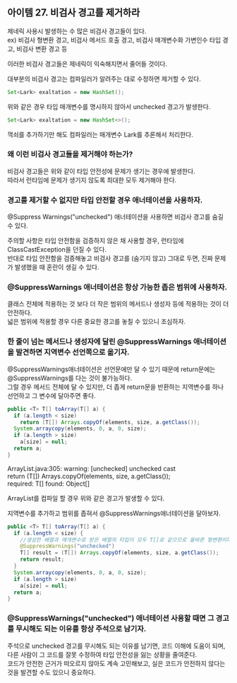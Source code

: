 ## 아이템 27. 비검사 경고를 제거하라

제네릭 사용시 발생하는 수 많은 비검사 경고들이 있다.  
ex) 비검사 형변환 경고, 비검사 메서드 호출 경고, 비검사 매개변수화 가변인수 타입 경고, 비검사 변환 경고 등

이러한 비검사 경고들은 제네릭이 익숙해지면서 줄어들 것이다.  

대부분의 비검사 경고는 컴파일러가 알려주는 대로 수정하면 제거할 수 있다.  

```java
Set<Lark> exaltation = new HashSet();
```

위와 같은 경우 타입 매개변수를 명시하지 않아서 unchecked 경고가 발생한다. 

```java
Set<Lark> exaltation = new HashSet<>();
```

꺽쇠를 추가하기만 해도 컴파일러는 매개변수 Lark를 추론해서 처리한다.  

### 왜 이런 비검사 경고들을 제거해야 하는가?  

비검사 경고들은 위와 같이 타입 안전성에 문제가 생기는 경우에 발생한다.  
따라서 런타임에 문제가 생기지 않도록 최대한 모두 제거해야 한다.  

### 경고를 제거할 수 없지만 타입 안전할 경우 애너테이션을 사용하자.

@Suppress Warnings("unchecked") 애너테이션을 사용하면 비검사 경고를 숨길 수 있다.  

주의할 사항은 타입 안전함을 검증하지 않은 채 사용할 경우, 런타임에 ClassCastException을 던질 수 있다.  
반대로 타입 안전함을 검증해놓고 비검사 경고를 (숨기지 않고) 그대로 두면, 진짜 문제가 발생했을 때 혼란이 생길 수 있다.  

### @SuppressWarnings 애너테이션은 항상 가능한 좁은 범위에 사용하자.

클래스 전체에 적용하는 것 보다 더 작은 범위의 메서드나 생성자 등에 적용하는 것이 더 안전하다.  
넓은 범위에 적용할 경우 다른 중요한 경고를 놓칠 수 있으니 조심하자.  

### 한 줄이 넘는 메서드나 생성자에 달린 @SuppressWarnings 애너테이션을 발견하면 지역변수 선언쪽으로 옮기자.  

@SuppressWarnings애너테이션은 선언문에만 달 수 있기 때문에 return문에는 @SuppressWarnings를 다는 것이 불가능하다.  
그럴 경우 메서드 전체에 달 수 있지만, 더 좁게 return문을 반환하는 지역변수를 하나 선언하고 그 변수에 달아주면 좋다.  

```java
public <T> T[] toArray(T[] a) {
  if (a.length < size)
    return (T[]) Arrays.copyOf(elements, size, a.getClass());
  System.arraycopy(elements, 0, a, 0, size);
  if (a.length > size)
    a[size] = null;
  return a;
}
```

ArrayList.java:305: warning: [unchecked] unchecked cast  
  return (T[]) Arrays.copyOf(elements, size, a.getClass());  
required: T[]
found:    Object[]

ArrayList를 컴파일 할 경우 위와 같은 경고가 발생할 수 있다.  

지역변수를 추가하고 범위를 좁혀서 @SuppressWarnings애너테이션을 달아보자.  

```java
public <T> T[] toArray(T[] a) {
  if (a.length < size) {
    //생성한 배열과 매개변수로 받은 배열의 타입이 모두 T[]로 같으므로 올바른 형변환이다.
    @SuppressWarnings("unchecked")
    T[] result = (T[]) Arrays.copyOf(elements, size, a.getClass());
    return result;
  }
  System.arraycopy(elements, 0, a, 0, size);
  if (a.length > size)
    a[size] = null;
  return a;
}
```

### @SuppressWarnings("unchecked") 애너테이션 사용할 때면 그 경고를 무시해도 되는 이유를 항상 주석으로 남기자.  

주석으로 unchecked 경고를 무시해도 되는 이유를 남기면, 코드 이해에 도움이 되며, 다른 사람이 그 코드를 잘못 수정하여 타입 안전성을 잃는 상황을 줄여준다.  
코드가 안전한 근거가 떠오르지 않아도 계속 고민해보고, 실은 코드가 안전하지 않다는 것을 발견할 수도 있으니 중요하다.  